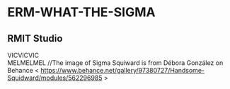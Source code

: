 # ERM-WHAT-THE-SIGMA
## RMIT Studio
VICVICVIC <br/> MELMELMEL
//The image of Sigma Squiward is from Débora González on Behance < https://www.behance.net/gallery/97380727/Handsome-Squidward/modules/562296985 >
